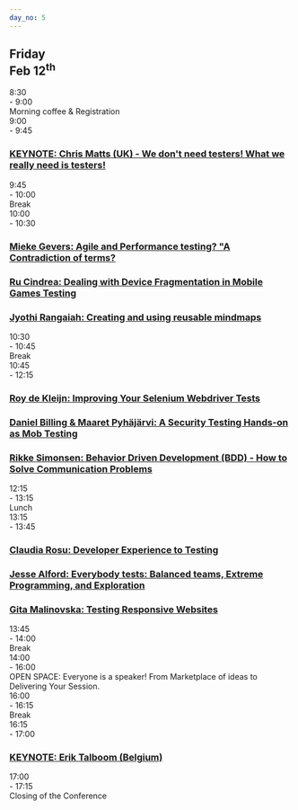 ```yaml
---
day_no: 5
---
```


<article class="schedule">
  <hgroup>
    <h2>Friday<br><span>Feb 12<sup>th</sup></span></h2>
  </hgroup>

  <section class="timetable">
  	<div class="row meta">
		<div class="col-md-1 start-time"><time class="start">8:30</time></div>
		<div class="col-md-1 end-time"> - <time class="end">9:00</time></div>
		<div class="col-md-9 description">Morning coffee &amp; Registration</div>
	</div>
  	<div class="row keynote">
		<div class="col-md-1 start-time"><time class="start">9:00</time></div>
		<div class="col-md-1 end-time"> - <time class="end">9:45</time></div>
		<div class="col-md-9 keynote"><h3><a href="/topics/#chris-matts">KEYNOTE: Chris Matts (UK) - We don't need testers! What we really need is testers!</a></h3></div>
	</div>
  	<div class="row break">
		<div class="col-md-1 start-time"><time class="start">9:45</time></div>
		<div class="col-md-1 end-time"> - <time class="end">10:00</time></div>
		<div class="col-md-9 description">Break</div>
	</div>
  	<div class="row talk">
		<div class="col-md-1 start-time"><time class="start">10:00</time></div>
		<div class="col-md-1 end-time"> - <time class="end">10:30</time></div>
		<div class="col-md-3 session"><h3><a href="/topics/#mieke-gevers">Mieke Gevers: Agile and Performance testing? "A Contradiction of terms?</a></h3></div>
		<div class="col-md-3 session"><h3><a href="/topics/#ru-cindrea">Ru Cindrea: Dealing with Device Fragmentation in Mobile Games Testing</a></h3></div>
		<div class="col-md-3 session"><h3><a href="/topics/#jyothi-rangaiah">Jyothi Rangaiah: Creating and using reusable mindmaps </a></h3></div>
	</div>
  	<div class="row break">
		<div class="col-md-1 start-time"><time class="start">10:30</time></div>
		<div class="col-md-1 end-time"> - <time class="end">10:45</time></div>
		<div class="col-md-9 description">Break</div>
	</div>
  	<div class="row workshop">
		<div class="col-md-1 start-time"><time class="start">10:45</time></div>
		<div class="col-md-1 end-time"> - <time class="end">12:15</time></span></div>
		<div class="col-md-3 session"><h3><a href="/topics/#roy-de-kleijn">Roy de Kleijn: Improving Your Selenium Webdriver Tests </a></h3></div>
		<div class="col-md-3 session"><h3><a href="/topics/#daniel-billing">Daniel Billing & Maaret Pyhäjärvi: A Security Testing Hands-on as Mob Testing </a></h3></div>
		<div class="col-md-3 session"><h3><a href="/topics/#rikke-simonsen">Rikke Simonsen: Behavior Driven Development (BDD) - How to Solve Communication Problems</a></h3></div>
	</div>
  	<div class="row break">
		<div class="col-md-1 start-time"><time class="start">12:15</time></div>
		<div class="col-md-1 end-time"> - <time class="end">13:15</time></div>
		<div class="col-md-9 description">Lunch</div>
	</div>
  	<div class="row talk">
		<div class="col-md-1 start-time"><time class="start">13:15</time></div>
		<div class="col-md-1 end-time"> - <time class="end">13:45</time></div>
		<div class="col-md-3 session"><h3><a href="/topics/#claudia-rosu">Claudia Rosu: Developer Experience to Testing </a></h3></div>
		<div class="col-md-3 session"><h3><a href="/topics/#jesse-alford">Jesse Alford: Everybody tests: Balanced teams, Extreme Programming, and Exploration</a></h3></div>
		<div class="col-md-3 session"><h3><a href="/topics/#gita-malinovska">Gita Malinovska: Testing Responsive Websites</a></h3></div>
	</div>
  	<div class="row break">
		<div class="col-md-1 start-time"><time class="start">13:45</time></div>
		<div class="col-md-1 end-time"> - <time class="end">14:00</time></div>
		<div class="col-md-9 description">Break</div>
	</div>
  	<div class="row open-space">
		<div class="col-md-1 start-time"><time class="start">14:00</time></div>
		<div class="col-md-1 end-time"> - <time class="end">16:00</time></div>
		<div class="col-md-9 description">OPEN SPACE: Everyone is a speaker! From Marketplace of ideas to Delivering Your Session.</div>
	</div>
 	<div class="row break">
		<div class="col-md-1 start-time"><time class="start">16:00</time></div>
		<div class="col-md-1 end-time"> - <time class="end">16:15</time></div>
		<div class="col-md-9 description">Break</div>
	</div>
  	<div class="row keynote">
		<div class="col-md-1 start-time"><time class="start">16:15</time></div>
		<div class="col-md-1 end-time"> - <time class="end">17:00</time></div>
		<div class="col-md-9 keynote"><h3><a href="/topics/#erik-talboom">KEYNOTE: Erik Talboom (Belgium)</a></h3></div>
	</div>
  	<div class="row meta">
		<div class="col-md-1 start-time"><time class="start">17:00</time></div>
		<div class="col-md-1 end-time"> - <time class="end">17:15</time></div>
		<div class="col-md-9 description">Closing of the Conference</div>
	</div>
  </section>



</article>
